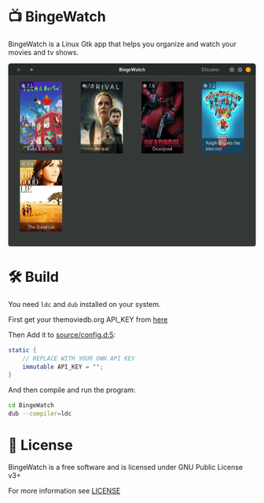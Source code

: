 # 📺 BingeWatch

BingeWatch is a Linux Gtk app that helps you organize and watch your movies and tv shows.

<p align="center">
  <img alt="bingewatch_screenshot" src="screenshot.png">
</p>

# 🛠 Build

You need `ldc` and `dub` installed on your system.

First get your themoviedb.org API_KEY from [here](https://www.themoviedb.org/settings/api)

Then Add it to [source/config.d:5](source/config.d#L5):

```D
static {
    // REPLACE WITH YOUR OWN API KEY
    immutable API_KEY = "";
}
```

And then compile and run the program:

```bash
cd BingeWatch
dub --compiler=ldc
```

# 📜 License

BingeWatch is a free software and is licensed under GNU Public License v3+

For more information see [LICENSE](LICENSE)
